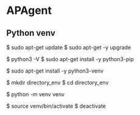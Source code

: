 # APAgent

## Python venv

$ sudo apt-get update
$ sudo apt-get -y upgrade

$ python3 -V
$ sudo apt-get install -y python3-pip


$ sudo apt-get install -y python3-venv

$ mkdir directory_env
$ cd directory_env

$ python -m venv venv



$ source venv/bin/activate
$ deactivate